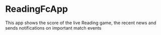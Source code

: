 # ReadingFcApp
This app shows the score of the live Reading game, the recent news and sends notifications on important match events
